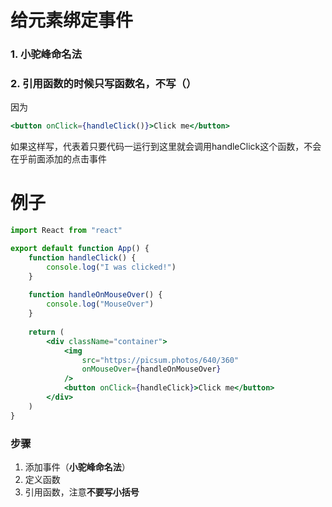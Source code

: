 # 给元素绑定事件

### 1. 小驼峰命名法

### 2. 引用函数的时候只写函数名，不写（）

因为

~~~jsx
<button onClick={handleClick()}>Click me</button>
~~~

如果这样写，代表着只要代码一运行到这里就会调用handleClick这个函数，不会在乎前面添加的点击事件

# 例子

~~~jsx
import React from "react"

export default function App() {
    function handleClick() {
        console.log("I was clicked!")
    }
    
    function handleOnMouseOver() {
        console.log("MouseOver")
    }
    
    return (
        <div className="container">
            <img 
                src="https://picsum.photos/640/360" 
                onMouseOver={handleOnMouseOver} 
            />
            <button onClick={handleClick}>Click me</button>
        </div>
    )
}
~~~

### 步骤

1. 添加事件（**小驼峰命名法**）
2. 定义函数
3. 引用函数，注意**不要写小括号**